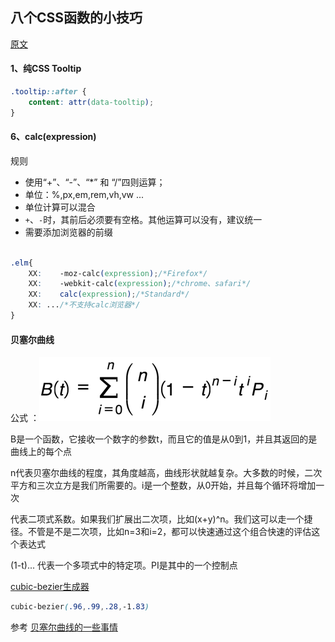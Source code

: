 ## 八个CSS函数的小技巧

[原文](http://www.w3cplus.com/css/8-clever-tricks-with-css-functions.html)



#### 1、纯CSS Tooltip


```css
.tooltip::after {
    content: attr(data-tooltip);
}

```

#### 6、calc(expression)

规则

- 使用“+”、“-”、“*” 和 “/”四则运算；
- 单位：%,px,em,rem,vh,vw ...
- 单位计算可以混合
- `+`、`-`时，其前后必须要有空格。其他运算可以没有，建议统一
- 需要添加浏览器的前缀

```css

.elm{
    XX:    -moz-calc(expression);/*Firefox*/
    XX:    -webkit-calc(expression);/*chrome、safari*/
    XX:    calc(expression);/*Standard*/
    XX: .../*不支持calc浏览器*/
}
```

#### 贝塞尔曲线

公式 ：![image](./behind-bezier-curves-gs-1.png)

B是一个函数，它接收一个数字的参数t，而且它的值是从0到1，并且其返回的是曲线上的每个点

n代表贝塞尔曲线的程度，其角度越高，曲线形状就越复杂。大多数的时候，二次平方和三次立方是我们所需要的。i是一个整数，从0开始，并且每个循环将增加一次

代表二项式系数。如果我们扩展出二次项，比如(x+y)^n。我们这可以走一个捷径。不管是不是二次项，比如n=3和i=2，都可以快速通过这个组合快速的评估这个表达式

(1-t)... 代表一个多项式中的特定项。PI是其中的一个控制点

[cubic-bezier生成器](http://cubic-bezier.com/)

```css
cubic-bezier(.96,.99,.28,-1.83)
```



参考
[贝塞尔曲线的一些事情](http://www.w3cplus.com/animation/mathematical-intuition-behind-bezier-curves.html)
